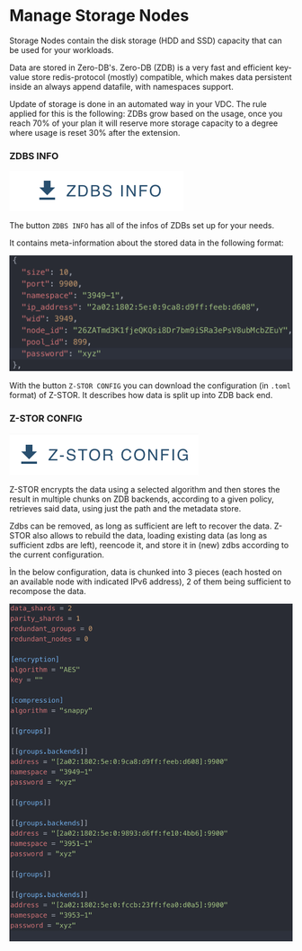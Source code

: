 # Manage Storage Nodes

Storage Nodes contain the disk storage (HDD and SSD) capacity that can be used for your workloads. 

Data are stored in Zero-DB's. Zero-DB (ZDB) is a very fast and efficient key-value store redis-protocol (mostly) compatible, which makes data persistent inside an always append datafile, with namespaces support.

Update of storage is done in an automated way in your VDC. 
The rule applied for this is the following: ZDBs grow based on the usage, once you reach 70% of your plan it will reserve more storage capacity to a degree where usage is reset 30% after the extension. 

### ZDBS INFO

![](img/evdc_k8s_storage_zdbs_button.png)

The button `ZDBS INFO` has all of the infos of ZDBs set up for your needs. 

It contains meta-information about the stored data in the following format: 

![](img/evdc_k8s_storage_zdb.png)

With the button `Z-STOR CONFIG` you can download the configuration (in `.toml` format) of Z-STOR. It describes how data is split up into ZDB back end. 

### Z-STOR CONFIG 

![](img/evdc_k8s_storage_zstor_config_button.png)

Z-STOR encrypts the data using a selected algorithm and then stores the result in multiple chunks on ZDB backends, according to a given policy, retrieves said data, using just the path and the metadata store.

Zdbs can be removed, as long as sufficient are left to recover the data.
Z-STOR also allows to rebuild the data, loading existing data (as long as sufficient zdbs are left), reencode it, and store it in (new) zdbs according to the current configuration.

Ìn the below configuration, data is chunked into 3 pieces (each hosted on an available node with indicated IPv6 address), 2 of them being sufficient to recompose the data. 

![](img/evdc_k8s_storage_zstor_config2.png)
